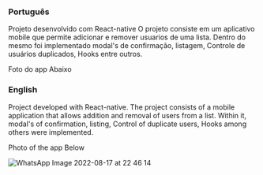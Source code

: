 ### Português ###

Projeto desenvolvido com React-native 
O projeto consiste em um aplicativo mobile que permite adicionar e remover usuarios de uma lista. Dentro  do mesmo foi implementado modal's de confirmação, listagem, Controle de usuários duplicados, Hooks entre outros.

Foto do app Abaixo

### English ###


Project developed with React-native. 
The project consists of a mobile application that allows addition and removal of  users from a list. Within it, modal's of confirmation, listing, Control of duplicate users, Hooks among others were implemented. 

Photo of the app Below

![WhatsApp Image 2022-08-17 at 22 46 14](https://user-images.githubusercontent.com/49771700/185281239-17b9ce5f-1bda-48c1-b355-ac294b31378e.jpeg)
